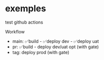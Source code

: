 # exemples

test github actions

Workflow
* main: ✅build - ✅deploy dev - ✅deploy uat
* pr: ✅build - deploy dev/uat opt (with gate)
* tag: deploy prod (with gate)
